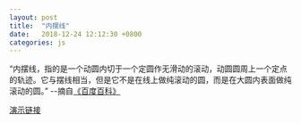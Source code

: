 ```yaml
---
layout: post
title:  "内摆线"
date:   2018-12-24 12:12:30 +0800
categories: js
---
```

“内摆线，指的是一个动圆内切于一个定圆作无滑动的滚动，动圆圆周上一个定点的轨迹。它与摆线相当，但是它不是在线上做纯滚动的圆，而是在大圆内表面做纯滚动的圆。”  --摘自[《百度百科》](https://baike.baidu.com/item/%E5%86%85%E6%91%86%E7%BA%BF)

[演示链接](/curve/curve.html)
